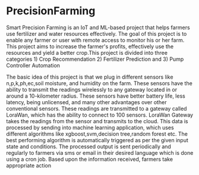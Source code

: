 # PrecisionFarming

Smart Precision Farming is an IoT and ML-based project that helps farmers use fertilizer and water resources effectively. The goal of this project is to enable any farmer or user with remote access to monitor his or her farm. This project aims to increase the farmer's profits,
effectively use the resources and yield a better crop.This project is divided into three categories 1) Crop Recommendation 2) Fertilizer Prediction and 3) Pump Controller Automation 

The basic idea of this project is that we plug in different sensors like n,p,k,ph,ec,soil moisture, and humidity on the farm. These sensors have the ability to transmit the readings wirelessly to any gateway located in or around a 10-kilometer radius. These sensors have better
battery life, less latency, being unlicensed, and many other advantages over other conventional sensors. These readings are transmitted to a gateway called LoraWan, which has the ability to connect to 100 sensors. LoraWan Gateway takes the readings from the sensor and transmits
to the cloud. This data is processed by sending into machine learning application, which uses different algorithms like xgboost,svm,decision tree,random forest etc. The best performing algorithm is automatically triggered as per the given input state and conditions. The processed output is sent periodically and regularly to farmers via sms or email in their desired language which is done using a cron job. Based upon the information received, farmers take appropriate action  
